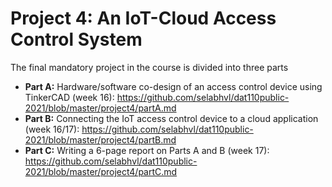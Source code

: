 # Project 4: An IoT-Cloud Access Control System

The final mandatory project in the course is divided into three parts

- **Part A:** Hardware/software co-design of an access control device using TinkerCAD (week 16): https://github.com/selabhvl/dat110public-2021/blob/master/project4/partA.md
- **Part B:** Connecting the IoT access control device to a cloud application (week 16/17): https://github.com/selabhvl/dat110public-2021/blob/master/project4/partB.md
- **Part C:** Writing a 6-page report on Parts A and B (week 17): https://github.com/selabhvl/dat110public-2021/blob/master/project4/partC.md
